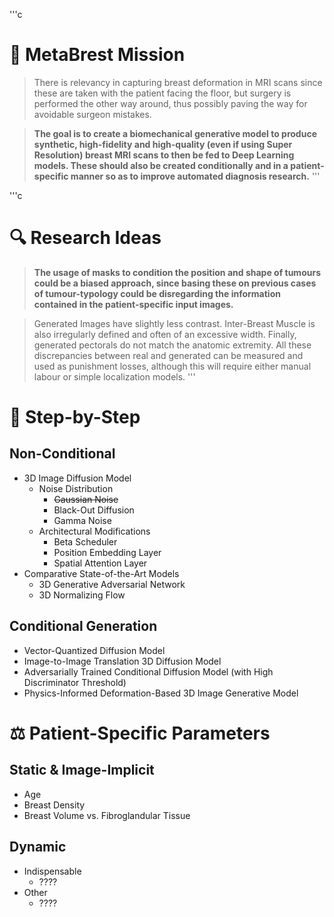 '''c
# 🧭 MetaBrest Mission
> There is relevancy in capturing breast deformation in MRI scans since these are taken with the patient facing the floor, but surgery is performed the other way around, thus possibly paving the way for avoidable surgeon mistakes.

> **The goal is to create a biomechanical generative model to produce synthetic, high-fidelity and high-quality (even if using Super Resolution) breast MRI scans to then be fed to Deep Learning models. These should also be created conditionally and in a patient-specific manner so as to improve automated diagnosis research.**
'''

'''c
# 🔍 Research Ideas
> **The usage of masks to condition the position and shape of tumours could be a biased approach, since basing these on previous cases of tumour-typology could be disregarding the information contained in the patient-specific input images.**

> Generated Images have slightly less contrast. Inter-Breast Muscle is also irregularly defined and often of an excessive width. Finally, generated pectorals do not match the anatomic extremity. All these discrepancies between real and generated can be measured and used as punishment losses, although this will require either manual labour or simple localization models.
'''

# 📌 Step-by-Step

## Non-Conditional
- 3D Image Diffusion Model
    - Noise Distribution
        - ~~Gaussian Noise~~
        - Black-Out Diffusion
        - Gamma Noise
    - Architectural Modifications
        - Beta Scheduler
        - Position Embedding Layer
        - Spatial Attention Layer
- Comparative State-of-the-Art Models
    - 3D Generative Adversarial Network
    - 3D Normalizing Flow

## Conditional Generation
- Vector-Quantized Diffusion Model
- Image-to-Image Translation 3D Diffusion Model
- Adversarially Trained Conditional Diffusion Model (with High Discriminator Threshold)
- Physics-Informed Deformation-Based 3D Image Generative Model

# ⚖️ Patient-Specific Parameters

## Static & Image-Implicit
- Age
- Breast Density
- Breast Volume vs. Fibroglandular Tissue

## Dynamic
- Indispensable
    - ????
- Other
    - ????
